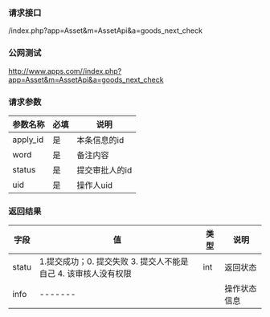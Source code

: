 ### **请求接口**
/index.php?app=Asset&m=AssetApi&a=goods_next_check



### **公网测试**
http://www.apps.com//index.php?app=Asset&m=AssetApi&a=goods_next_check

### **请求参数**

| 参数名称  |必填|     说明      |
|------|-----|------|
| apply_id| 是 |   本条信息的id  |
| word| 是 |   备注内容  |
| status| 是 | 提交审批人的id    |
| uid| 是 |   操作人uid  |



### **返回结果**
|字段        |值          |类型    |说明        |
| ---------  |--------    |-------- |--------  |
|statu         |1.提交成功；0. 提交失败  3. 提交人不能是自己 4. 该审核人没有权限 |int    |返回状态  |
|info     | -------     |   |操作状态信息    |


